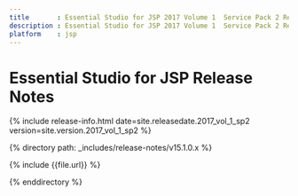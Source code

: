 ```yaml
---
title 		: Essential Studio for JSP 2017 Volume 1  Service Pack 2 Release Notes
description : Essential Studio for JSP 2017 Volume 1  Service Pack 2 Release Notes
platform    : jsp
---
```


# Essential Studio for JSP Release Notes  

{% include release-info.html date=site.releasedate.2017_vol_1_sp2 version=site.version.2017_vol_1_sp2 %} 

{% directory path: _includes/release-notes/v15.1.0.x %}

{% include {{file.url}} %}

{% enddirectory %}